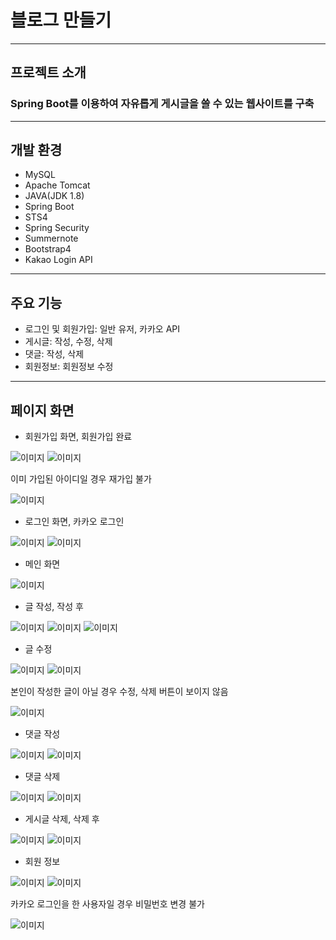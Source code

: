 # 블로그 만들기
---
## 프로젝트 소개
### Spring Boot를 이용하여 자유롭게 게시글을 쓸 수 있는 웹사이트를 구축
---
## 개발 환경
* MySQL
* Apache Tomcat
* JAVA(JDK 1.8)
* Spring Boot
* STS4
* Spring Security
* Summernote
* Bootstrap4
* Kakao Login API
---
## 주요 기능
* 로그인 및 회원가입: 일반 유저, 카카오 API
* 게시글: 작성, 수정, 삭제
* 댓글: 작성, 삭제
* 회원정보: 회원정보 수정
---
## 페이지 화면
* 회원가입 화면, 회원가입 완료
  
![이미지](https://github.com/SuseongJr/test/assets/106290891/067e77cf-dc41-45c7-b38c-3bebfba02abd)
![이미지](https://github.com/SuseongJr/test/assets/106290891/d264b3be-81cd-4f00-9060-4bddf5316851)

이미 가입된 아이디일 경우 재가입 불가

![이미지](https://github.com/SuseongJr/test/assets/106290891/19cf6fb9-bd7b-4cc5-9c28-ccd320be8437)

* 로그인 화면, 카카오 로그인
  
![이미지](https://github.com/SuseongJr/test/assets/106290891/de0ab1ec-f06e-4f20-9712-4314590d04a7)
![이미지](https://github.com/SuseongJr/test/assets/106290891/89843bc3-25f4-46d0-9aa8-493bcd1850ab)

* 메인 화면

![이미지](https://github.com/SuseongJr/test/assets/106290891/e821f41f-66c9-4563-adc5-49e5cdde3587)

* 글 작성, 작성 후
  
![이미지](https://github.com/SuseongJr/test/assets/106290891/5fb5cb40-a699-4af5-bba6-94c3ba3065fb)
![이미지](https://github.com/SuseongJr/test/assets/106290891/b2e0e8ea-30b5-41cd-8dfa-b1812c0d08ea)
![이미지](https://github.com/SuseongJr/test/assets/106290891/82afef0e-eb0c-49df-914b-156bcb385d19)

* 글 수정
  
![이미지](https://github.com/SuseongJr/test/assets/106290891/4c3ff92a-042d-41bd-a0e6-08fe6e4807a3)
![이미지](https://github.com/SuseongJr/test/assets/106290891/d1eb8882-604d-4ea9-b1ec-606becbd0a91)

본인이 작성한 글이 아닐 경우 수정, 삭제 버튼이 보이지 않음

![이미지](https://postfiles.pstatic.net/MjAyMzA4MDZfMjAz/MDAxNjkxMjg1NjIyMDg1.5pQ5heUt-qIFCJFNOi8Y2DLlfz_qgVXl6XRfpS0c91Eg.R8fkQEryS-h_4IbnB5fyMFzf8s5TJDnudq7uSUSUadwg.PNG.eoghks810/스크린샷_2023-08-06_오전_10.33.33.png?type=w580)

* 댓글 작성

![이미지](https://postfiles.pstatic.net/MjAyMzA4MDZfMjk3/MDAxNjkxMjg2MjExMzQ1.Pka7YzBEOOvSsKMyDxwIwBjwJ84GuLkIxZDXI6Os5eAg.0bxb-xk-MaL58p3P69pUbVb2CRI791EA22dXTIumm5wg.PNG.eoghks810/스크린샷_2023-08-06_오전_10.43.14.png?type=w580)
![이미지](https://postfiles.pstatic.net/MjAyMzA4MDZfMTQ5/MDAxNjkxMjg2MjE1OTYz.Zv2EjgPAqpuOxq6JJwH9sJOpKy5PCWYlzuM_gmZnyD4g.1BwIrrC4uA8hGzXiFjPed4CvXpWDeF7Y9kE7Qtt0ppMg.PNG.eoghks810/스크린샷_2023-08-06_오전_10.43.24.png?type=w580)

* 댓글 삭제

![이미지](https://postfiles.pstatic.net/MjAyMzA4MDZfODMg/MDAxNjkxMjg2Mzc5NjY5.lRKaeNMoBC1u6eNJgHhrbYiUknSKHPlJ679MUkg2WuUg.lrNQW0Q5CHTjQfongchLgrSNfQgFKwrj27bsSQ-Fy7Qg.PNG.eoghks810/스크린샷_2023-08-06_오전_10.45.52.png?type=w580)
![이미지](https://postfiles.pstatic.net/MjAyMzA4MDZfNTAg/MDAxNjkxMjg2MzgzODcx.022CKI3pM6MYW1dSZCKojvZox_8iXostxF9VUUgSY9Ig.YVm3j1GYNWl0ZLOvI6zep3whQm6W-UUcOKRERc1u8Akg.PNG.eoghks810/스크린샷_2023-08-06_오전_10.46.12.png?type=w580)

* 게시글 삭제, 삭제 후
  
![이미지](https://postfiles.pstatic.net/MjAyMzA4MDZfMjA4/MDAxNjkxMjg2NDgwNTI3.ZPjY9mXSckpWVg3bGQLIf9GPLQ-M4qg49cOeQlFJbGcg.dEPxRspJ__5OwS0f_AvKcsz-MxTOitdJx3wec5as_L0g.PNG.eoghks810/스크린샷_2023-08-06_오전_10.47.39.png?type=w580)
![이미지](https://postfiles.pstatic.net/MjAyMzA4MDZfNDIg/MDAxNjkxMjg2NDgzMDQ3.hYM__JjsmWjpImmmzgyA0Qngh15PyfPyXVu--BVUwVwg.z7a2sWPinVBlIslXDwXm6LFUtgdNyGf82-A1yL0Xxrgg.PNG.eoghks810/스크린샷_2023-08-06_오전_10.47.54.png?type=w580)

* 회원 정보

![이미지](https://postfiles.pstatic.net/MjAyMzA4MDZfMTg1/MDAxNjkxMjg2NTIxNDAy.RQkgUpLZ73ETp9hb-eVTnJLM-qEh0puhu_SGwbtXz0Mg.2GvRq_9Y3Ms4cI0ngDtvfsPbh2SG9y9gX3Fl6bn_18wg.PNG.eoghks810/스크린샷_2023-08-06_오전_10.48.29.png?type=w580)
![이미지](https://postfiles.pstatic.net/MjAyMzA4MDZfMjM0/MDAxNjkxMjg2NTcyNjc2.0WgYYPcbXavjUJQmvkiYd5SajRaI0XLJJvnxCUvhJx4g.iyu842HFJC88iQ1AG8XP2Py2RZxECbB9cUXScjFxD_cg.PNG.eoghks810/스크린샷_2023-08-06_오전_10.48.55.png?type=w580)

카카오 로그인을 한 사용자일 경우 비밀번호 변경 불가

![이미지](https://postfiles.pstatic.net/MjAyMzA4MDZfMjcg/MDAxNjkxMjg2NzAyNDE3.bwJBBIZNSU8lYFeTqZ342Jg4z-rcK8Rk0in-iktvNSgg.uAANLrd3tGvjlKCdMJSdyLyINQRJapJky-WITI0mqacg.PNG.eoghks810/스크린샷_2023-08-06_오전_10.51.25.png?type=w580)
